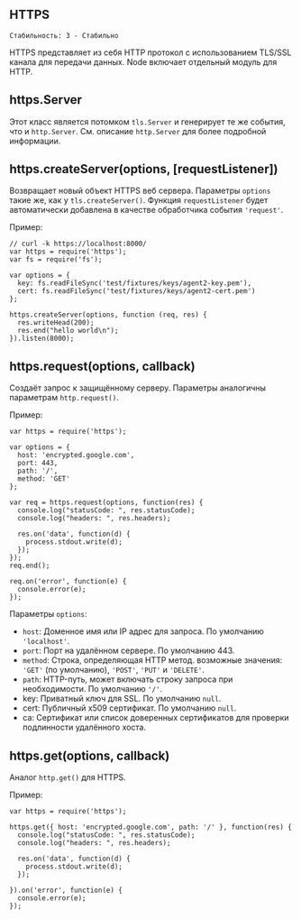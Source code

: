 ## HTTPS

    Стабильность: 3 - Стабильно


HTTPS представляет из себя HTTP протокол с использованием TLS/SSL канала
для передачи данных. Node включает отдельный модуль для HTTP.

## https.Server

Этот класс является потомком `tls.Server` и генерирует те же события, что и `http.Server`.
См. описание `http.Server` для более подробной информации.

## https.createServer(options, [requestListener])

Возвращает новый объект HTTPS веб сервера. Параметры `options` такие же,
как у `tls.createServer()`. Функция `requestListener` будет автоматически
добавлена в качестве обработчика события `'request'`.

Пример:

    // curl -k https://localhost:8000/
    var https = require('https');
    var fs = require('fs');

    var options = {
      key: fs.readFileSync('test/fixtures/keys/agent2-key.pem'),
      cert: fs.readFileSync('test/fixtures/keys/agent2-cert.pem')
    };

    https.createServer(options, function (req, res) {
      res.writeHead(200);
      res.end("hello world\n");
    }).listen(8000);


## https.request(options, callback)

Создаёт запрос к защищённому серверу.
Параметры аналогичны параметрам `http.request()`.

Пример:

    var https = require('https');

    var options = {
      host: 'encrypted.google.com',
      port: 443,
      path: '/',
      method: 'GET'
    };

    var req = https.request(options, function(res) {
      console.log("statusCode: ", res.statusCode);
      console.log("headers: ", res.headers);

      res.on('data', function(d) {
        process.stdout.write(d);
      });
    });
    req.end();

    req.on('error', function(e) {
      console.error(e);
    });

Параметры `options`:

- `host`: Доменное имя или IP адрес для запроса. По умолчанию `'localhost'`.
- `port`: Порт на удалённом сервере. По умолчанию 443.
- `method`: Строка, определяющая HTTP метод. возможные значения:
  `'GET'` (по умолчанию), `'POST'`, `'PUT'` и `'DELETE'`.
- `path`: HTTP-путь, может включать строку запроса при необходимости.
  По умолчанию `'/'`.
- key: Приватный ключ для SSL. По умолчанию `null`.
- cert: Публичный x509 сертификат. По умолчанию `null`.
- ca: Сертификат или список доверенных сертификатов
  для проверки подлинности удалённого хоста.


## https.get(options, callback)

Аналог `http.get()` для HTTPS.

Пример:

    var https = require('https');

    https.get({ host: 'encrypted.google.com', path: '/' }, function(res) {
      console.log("statusCode: ", res.statusCode);
      console.log("headers: ", res.headers);

      res.on('data', function(d) {
        process.stdout.write(d);
      });

    }).on('error', function(e) {
      console.error(e);
    });




